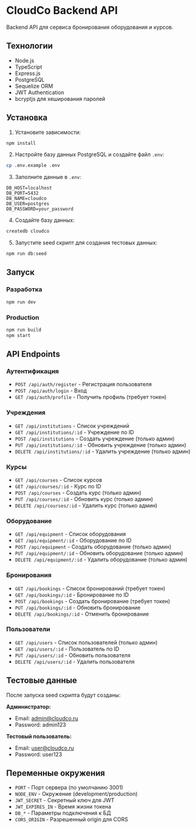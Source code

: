# CloudCo Backend API

Backend API для сервиса бронирования оборудования и курсов.

## Технологии

- Node.js
- TypeScript
- Express.js
- PostgreSQL
- Sequelize ORM
- JWT Authentication
- bcryptjs для хеширования паролей

## Установка

1. Установите зависимости:
```bash
npm install
```

2. Настройте базу данных PostgreSQL и создайте файл `.env`:
```bash
cp .env.example .env
```

3. Заполните данные в `.env`:
```
DB_HOST=localhost
DB_PORT=5432
DB_NAME=cloudco
DB_USER=postgres
DB_PASSWORD=your_password
```

4. Создайте базу данных:
```bash
createdb cloudco
```

5. Запустите seed скрипт для создания тестовых данных:
```bash
npm run db:seed
```

## Запуск

### Разработка
```bash
npm run dev
```

### Production
```bash
npm run build
npm start
```

## API Endpoints

### Аутентификация
- `POST /api/auth/register` - Регистрация пользователя
- `POST /api/auth/login` - Вход
- `GET /api/auth/profile` - Получить профиль (требует токен)

### Учреждения
- `GET /api/institutions` - Список учреждений
- `GET /api/institutions/:id` - Учреждение по ID
- `POST /api/institutions` - Создать учреждение (только админ)
- `PUT /api/institutions/:id` - Обновить учреждение (только админ)
- `DELETE /api/institutions/:id` - Удалить учреждение (только админ)

### Курсы
- `GET /api/courses` - Список курсов
- `GET /api/courses/:id` - Курс по ID
- `POST /api/courses` - Создать курс (только админ)
- `PUT /api/courses/:id` - Обновить курс (только админ)
- `DELETE /api/courses/:id` - Удалить курс (только админ)

### Оборудование
- `GET /api/equipment` - Список оборудования
- `GET /api/equipment/:id` - Оборудование по ID
- `POST /api/equipment` - Создать оборудование (только админ)
- `PUT /api/equipment/:id` - Обновить оборудование (только админ)
- `DELETE /api/equipment/:id` - Удалить оборудование (только админ)

### Бронирования
- `GET /api/bookings` - Список бронирований (требует токен)
- `GET /api/bookings/:id` - Бронирование по ID
- `POST /api/bookings` - Создать бронирование (требует токен)
- `PUT /api/bookings/:id` - Обновить бронирование
- `DELETE /api/bookings/:id` - Отменить бронирование

### Пользователи
- `GET /api/users` - Список пользователей (только админ)
- `GET /api/users/:id` - Пользователь по ID
- `PUT /api/users/:id` - Обновить пользователя
- `DELETE /api/users/:id` - Удалить пользователя

## Тестовые данные

После запуска seed скрипта будут созданы:

**Администратор:**
- Email: admin@cloudco.ru
- Password: admin123

**Тестовый пользователь:**
- Email: user@cloudco.ru
- Password: user123

## Переменные окружения

- `PORT` - Порт сервера (по умолчанию 3001)
- `NODE_ENV` - Окружение (development/production)
- `JWT_SECRET` - Секретный ключ для JWT
- `JWT_EXPIRES_IN` - Время жизни токена
- `DB_*` - Параметры подключения к БД
- `CORS_ORIGIN` - Разрешенный origin для CORS
